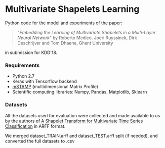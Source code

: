 # Multivariate Shapelets Learning

Python code for the model and experiments of the paper:
> "_Embedding the Learning of Multivariate Shapelets in a Multi-Layer Neural Network_" by Roberto Medico, Joeri Ruyssinck, Dirk Deschrijver and Tom Dhaene, Ghent University

in submission for KDD'18.

### Requirements

- Python 2.7
- Keras with Tensorflow backend
- [mSTAMP](https://github.com/mcyeh/mstamp) (multidimensional Matrix Profile)
- Scientific computing libraries: Numpy, Pandas, Matplotlib, Sklearn

### Datasets

All the datasets used for evaluation were collected and made available to us by the authors of [A Shapelet Transform for Multivariate Time Series Classification](https://arxiv.org/abs/1712.06428) in ARFF format.

We merged dataset_TRAIN.arff and dataset_TEST.arff split (if needed), and converted the full datasets to .csv
